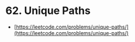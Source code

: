 # 62. Unique Paths

- [https://leetcode.com/problems/unique-paths/](https://leetcode.com/problems/unique-paths/)
